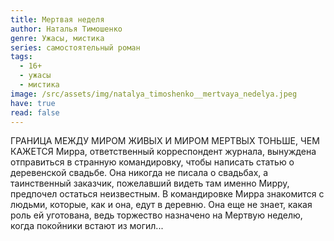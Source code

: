 ```yaml
---
title: Мертвая неделя
author: Наталья Тимошенко
genre: Ужасы, мистика
series: самостоятельный роман
tags:
  - 16+
  - ужасы
  - мистика
image: /src/assets/img/natalya_timoshenko__mertvaya_nedelya.jpeg
have: true
read: false
---
```

ГРАНИЦА МЕЖДУ МИРОМ ЖИВЫХ И МИРОМ МЕРТВЫХ ТОНЬШЕ, ЧЕМ КАЖЕТСЯ
Мирра, ответственный корреспондент журнала, вынуждена отправиться в странную командировку, чтобы написать статью о деревенской свадьбе.
Она никогда не писала о свадьбах, а таинственный заказчик, пожелавший видеть там именно Мирру, предпочел остаться неизвестным. В командировке Мирра знакомится с людьми, которые, как и она, едут в деревню. Она еще не знает, какая роль ей уготована, ведь торжество назначено на Мертвую неделю, когда покойники встают из могил...
